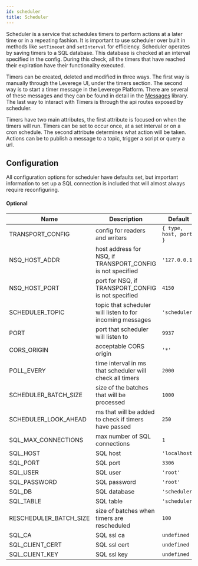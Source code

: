 ```yaml
---
id: scheduler
title: Scheduler
---
```


Scheduler is a service that schedules timers to perform actions at a later time or in a repeating fashion. It is important to use scheduler over built in methods like `setTimeout` and `setInterval` for efficiency. Scheduler operates by saving timers to a SQL database. This database is checked at an interval specified in the config. During this check, all the timers that have reached their expiration have their functionality executed. 

Timers can be created, deleted and modified in three ways. The first way is manually through the Leverege UI, under the timers section. The second way is to start a timer message in the Leverege Platform. There are several of these messages and they can be found in detail in the [Messages](http://docs.leverege.com/docs/messages) library. The last way to interact with Timers is through the api routes exposed by scheduler.

Timers have two main attributes, the first attribute is focused on when the timers will run. Timers can be set to occur once, at a set interval or on a cron schedule. The second attribute determines what action will be taken. Actions can be to publish a message to a topic, trigger a script or query a url.

## Configuration

All configuration options for scheduler have defaults set, but important information to set up a SQL connection is included that will almost always require reconfiguring.

#### Optional

| Name | Description | Default |
| ---- | ----------- | ------- |
| TRANSPORT_CONFIG | config for readers and writers | `{ type, host, port }` |
| NSQ_HOST_ADDR | host address for NSQ, if TRANSPORT_CONFIG is not specified | `'127.0.0.1'` |
| NSQ_HOST_PORT | port for NSQ, if TRANSPORT_CONFIG is not specified | `4150` |
| SCHEDULER_TOPIC | topic that scheduler will listen to for incoming messages | `'scheduler'` | 
| PORT | port that scheduler will listen to | `9937` |
| CORS_ORIGIN | acceptable CORS origin | `'*'` |
| POLL_EVERY | time interval in ms that scheduler will check all timers | `2000` |
| SCHEDULER_BATCH_SIZE | size of the batches that will be processed | `1000` |
| SCHEDULER_LOOK_AHEAD | ms that will be added to check if timers have passed | `250` |
| SQL_MAX_CONNECTIONS | max number of SQL connections | `1` |
| SQL_HOST | SQL host | `'localhost'` |
| SQL_PORT | SQL port | `3306` |
| SQL_USER | SQL user | `'root'` |
| SQL_PASSWORD | SQL password | `'root'` |
| SQL_DB | SQL database | `'scheduler'` |
| SQL_TABLE | SQL table | `'scheduler'` |
| RESCHEDULER_BATCH_SIZE | size of batches when timers are rescheduled | `100` |
| SQL_CA | SQL ssl ca | `undefined` |
| SQL_CLIENT_CERT | SQL ssl cert | `undefined` |
| SQL_CLIENT_KEY | SQL ssl key | `undefined` |
